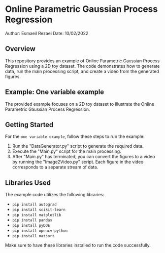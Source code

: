 # Online Parametric Gaussian Process Regression

Author: Esmaeil Rezaei
Date: 10/02/2022

## Overview

This repository provides an example of Online Parametric Gaussian Process Regression using a 2D toy dataset. The code demonstrates how to generate data, run the main processing script, and create a video from the generated figures.

## Example: One variable example

The provided example focuses on a 2D toy dataset to illustrate the Online Parametric Gaussian Process Regression.

## Getting Started

For the `one variable example`, follow these steps to run the example:

1. Run the "DataGenerator.py" script to generate the required data.
2. Execute the "Main.py" script for the main processing.
3. After "Main.py" has terminated, you can convert the figures to a video by running the "Image2Video.py" script. Each figure in the video corresponds to a separate stream of data.

## Libraries Used

The example code utilizes the following libraries:

- `pip install autograd`
- `pip install scikit-learn`
- `pip install matplotlib`
- `pip install pandas`
- `pip install pyDOE`
- `pip install opencv-python`
- `pip install natsort`

Make sure to have these libraries installed to run the code successfully.
